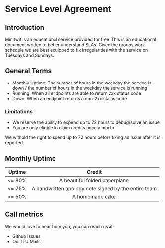 # Service Level Agreement

## Introduction

Minitwit is an educational service provided for free.
This is an educational document written to better understand SLAs.
Given the groups work schedule we are best equipped to fix irregularities with the service on Tuesdays and Sundays.

## General Terms

- Monthly Uptime: The number of hours in the weekday the service is down / the number of hours in the weekday the service is running
- Running: When all endpoints are able to return 2xx status code
- Down: When an endpoint returns a non-2xx status code

### Limitations

- We reserve the ability to expend up to 72 hours to debug/solve an issue
- You are only eligble to claim credits once a month

We withold the right to spend up to 72 hours before fixing an issue after it is reported.

## Monthly Uptime

| Uptime | Credit |
|:------:|:------:|
| <= 80% | A beautiful folded paperplane |
| <= 75% | A handwritten apology note signed by the entire team |
| <= 50% | A homemade cake |

## Call metrics

We would love to hear from you, you can reach us at:

- Github Issues
- Our ITU Mails
